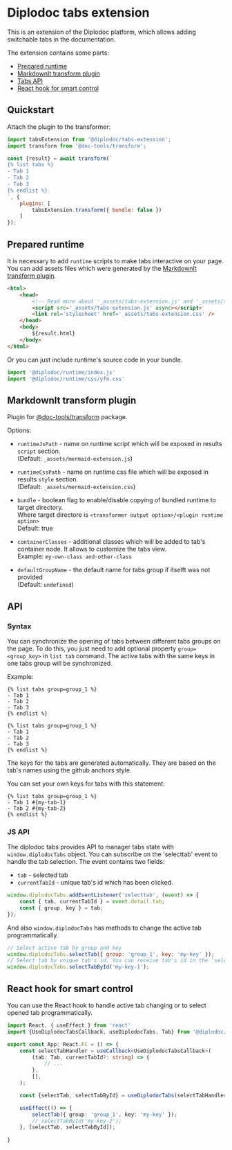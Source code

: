 # Diplodoc tabs extension

This is an extension of the Diplodoc platform, which allows adding switchable tabs in the documentation.

The extension contains some parts:
- [Prepared runtime](#prepared-runtime)
- [MarkdownIt transform plugin](#markdownit-transform-plugin)
- [Tabs API](#api)
- [React hook for smart control](#react-hook-for-smart-control)

## Quickstart

Attach the plugin to the transformer:

```js
import tabsExtension from '@diplodoc/tabs-extension';
import transform from '@doc-tools/transform';

const {result} = await transform(`
{% list tabs %}
- Tab 1
- Tab 2
- Tab 3
{% endlist %}
`, {
    plugins: [
        tabsExtension.transform({ bundle: false })
    ]
});
```

## Prepared runtime

It is necessary to add `runtime` scripts to make tabs interactive on your page.<br/>
You can add assets files which were generated by the [MarkdownIt transform plugin](#markdownit-transform-plugin).
```html
<html>
    <head>
        <!-- Read more about '_assets/tabs-extension.js' and '_assets/tabs-extension.css' in 'Transform plugin' section -->
        <script src='_assets/tabs-extension.js' async></script>
        <link rel='stylesheet' href='_assets/tabs-extension.css' />
    </head>
    <body>
        ${result.html}
    </body>
</html>   
```

Or you can just include runtime's source code in your bundle.
```js
import '@diplodoc/runtime/index.js'
import '@diplodoc/runtime/css/yfm.css'
```

## MarkdownIt transform plugin

Plugin for [@doc-tools/transform](https://github.com/diplodoc-platform/transform) package.

Options:
- `runtimeJsPath` - name on runtime script which will be exposed in results `script` section.<br>
  (Default: `_assets/mermaid-extension.js`)<br>

- `runtimeCssPath` - name on runtime css file which will be exposed in results `style` section.<br>
  (Default: `_assets/mermaid-extension.css`)<br>

- `bundle` - boolean flag to enable/disable copying of bundled runtime to target directory.<br>
  Where target directore is `<transformer output option>/<plugin runtime option>`<br>
  Default: true<br>

- `containerClasses` - additional classes which will be added to tab's container node. It allows to customize the tabs view.<br>
  Example: `my-own-class and-other-class`<br>

- `defaultGroupName` - the default name for tabs group if itselft was not provided<br>
  (Default: `undefined`)<br>


## API

### Syntax

You can synchronize the opening of tabs between different tabs groups on the page. To do this, you just need to add optional property `group=<group_key>` in `list tab` command. The active tabs with the same keys in one tabs group will be synchronized.

Example:
```
{% list tabs group=group_1 %}
- Tab 1
- Tab 2
- Tab 3
{% endlist %}

{% list tabs group=group_1 %}
- Tab 1
- Tab 2
- Tab 3
{% endlist %}
```

The keys for the tabs are generated automatically. They are based on the tab's names using the github anchors style.

You can set your own keys for tabs with this statement:
```
{% list tabs group=group_1 %}
- Tab 1 #{my-tab-1}
- Tab 2 #{my-tab-2}
{% endlist %}
```

### JS API

The diplodoc tabs provides API to manager tabs state with `window.diplodocTabs` object.
You can subscribe on the 'selecttab' event to handle the tab selection.
The event contains two fields:
- `tab` - selected tab
- `currentTabId` - unique tab's id which has been clicked.

```JavaScript
window.diplodocTabs.addEventListener('selecttab', (event) => {
    const { tab, currentTabId } = event.detail.tab;
    const { group, key } = tab;
});
```

And also `window.diplodocTabs` has methods to change the active tab programmatically.

```JavaScript
// Select active tab by group and key
window.diplodocTabs.selectTab({ group: 'group_1', key: 'my-key' });
// Select tab by unique tab's id. You can receive tab's id in the 'selecttab' event handler.
window.diplodocTabs.selectTabById('my-key-1');
```

## React hook for smart control

You can use the React hook to handle active tab changing or to select opened tab programmatically.

```TypeScript
import React, { useEffect } from 'react'
import {UseDiplodocTabsCallback, useDiplodocTabs, Tab} from '@diplodoc/tabs-extension/hooks';

export const App: React.FC = () => {
    const selectTabHandler = useCallback<UseDiplodocTabsCallback>(
        (tab: Tab, currentTabId?: string) => {
            // ...
        },
        [],
    );

    const {selectTab, selectTabById} = useDiplodocTabs(selectTabHandler);

    useEffect(() => {
        selectTab({ group: 'group_1', key: 'my-key' });
        // selectTabById('my-key-2');
    }, [selectTab, selectTabById]);
    
}
```